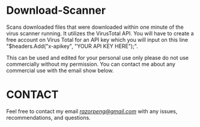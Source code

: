 # Download-Scanner
Scans downloaded files that were downloaded within one minute of the virus scanner running.
It utilizes the VirusTotal API.
You will have to create a free account on Virus Total for an API key  which you will input on this line "$headers.Add("x-apikey", "YOUR API KEY HERE");".

This can be used and edited for your personal use only please do not use commercially without my permission. You can contact me about any commercial use with the email show below.

# CONTACT
Feel free to contact my email *razorpeng@gmail.com* with any issues, recommendations, and questions.

